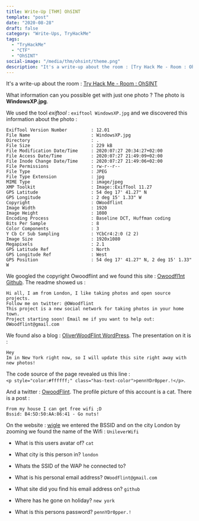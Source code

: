 ```yaml
---
title: Write-Up [THM] OhSINT
template: "post"
date: "2020-08-28"
draft: false
category: "Write-Ups, TryHackMe"
tags:
  - "TryHackMe"
  - "CTF"
  - "OhSINT"
social-image: "/media/thm/ohsint/theme.png"
description: "It's a write-up about the room : [Try Hack Me - Room : OhSINT](https://tryhackme.com/room/ohsint)"
---
```


It's a write-up about the room : [Try Hack Me - Room : OhSINT](https://tryhackme.com/room/ohsint)

What information can you possible get with just one photo ? The photo is **WindowsXP.jpg**.

We used the tool *exiftool* : `exiftool WindowsXP.jpg` and we discovered this information about the photo : 

```
ExifTool Version Number         : 12.01
File Name                       : WindowsXP.jpg
Directory                       : .
File Size                       : 229 kB
File Modification Date/Time     : 2020:07:27 20:34:27+02:00
File Access Date/Time           : 2020:07:27 21:49:09+02:00
File Inode Change Date/Time     : 2020:07:27 21:49:06+02:00
File Permissions                : rw-r--r--
File Type                       : JPEG
File Type Extension             : jpg
MIME Type                       : image/jpeg
XMP Toolkit                     : Image::ExifTool 11.27
GPS Latitude                    : 54 deg 17' 41.27" N
GPS Longitude                   : 2 deg 15' 1.33" W
Copyright                       : OWoodflint
Image Width                     : 1920
Image Height                    : 1080
Encoding Process                : Baseline DCT, Huffman coding
Bits Per Sample                 : 8
Color Components                : 3
Y Cb Cr Sub Sampling            : YCbCr4:2:0 (2 2)
Image Size                      : 1920x1080
Megapixels                      : 2.1
GPS Latitude Ref                : North
GPS Longitude Ref               : West
GPS Position                    : 54 deg 17' 41.27" N, 2 deg 15' 1.33" W
```

We googled the copyright Owoodflint and we found this site : [Owoodfl1nt Github](https://github.com/OWoodfl1nt/people_finder). The readme showed us : 

```
Hi all, I am from London, I like taking photos and open source projects.
Follow me on twitter: @OWoodflint
This project is a new social network for taking photos in your home town.
Project starting soon! Email me if you want to help out: OWoodflint@gmail.com
```

We found also a blog : [OliverWoodFlint WordPress](https://oliverwoodflint.wordpress.com/author/owoodflint/). The presentation on it is : 

```
Hey 
Im in New York right now, so I will update this site right away with new photos!
```

The code source of the page revealed us this line :  
`<p style="color:#ffffff;" class="has-text-color">pennYDr0pper.!</p>`. 

And a twitter : [OwoodFlint](https://twitter.com/owoodflint?lang=fr). The profile picture of this account is a cat.
There is a post : 

```
From my house I can get free wifi ;D
Bssid: B4:5D:50:AA:86:41 - Go nuts!
```

On the website : [wigle](https://wigle.net) we entered the BSSID and on the city London by zooming we found the name of the Wifi : `UnileverWifi`


* What is this users avatar of? `cat`

* What city is this person in? `london`

* Whats the SSID of the WAP he connected to? 

* What is his personal email address? `OWoodflint@gmail.com`

* What site did you find his email address on? `github`

* Where has he gone on holiday? `new york`

* What is this persons password? `pennYDr0pper.!`